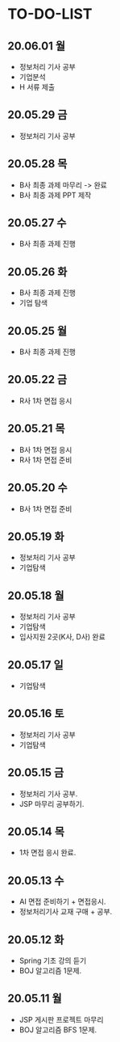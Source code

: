 # TO-DO-LIST

## 20.06.01 월
- 정보처리 기사 공부
- 기업분석
- H 서류 제출

## 20.05.29 금
- 정보처리 기사 공부

## 20.05.28 목
- B사 최종 과제 마무리 -> 완료
- B사 최종 과제 PPT 제작

## 20.05.27 수
- B사 최종 과제 진행

## 20.05.26 화
- B사 최종 과제 진행
- 기업 탐색

## 20.05.25 월 
- B사 최종 과제 진행

## 20.05.22 금
- R사 1차 면접 응시

## 20.05.21 목
- B사 1차 면접 응시
- R사 1차 면접 준비

## 20.05.20 수
- B사 1차 면접 준비

## 20.05.19 화
- 정보처리 기사 공부
- 기업탐색

## 20.05.18 월
- 정보처리 기사 공부
- 기업탐색
- 입사지원 2곳(K사, D사) 완료

## 20.05.17 일
- 기업탐색

## 20.05.16 토
- 정보처리 기사 공부
- 기업탐색

## 20.05.15 금
- 정보처리 기사 공부.
- JSP 마무리 공부하기.

## 20.05.14 목
- 1차 면접 응시 완료.

## 20.05.13 수
- AI 면접 준비하기 + 면접응시.
- 정보처리기사 교재 구매 + 공부.

## 20.05.12 화
- Spring 기초 강의 듣기
- BOJ 알고리즘 1문제.

## 20.05.11 월
- JSP 게시판 프로젝트 마무리
- BOJ 알고리즘 BFS 1문제.
